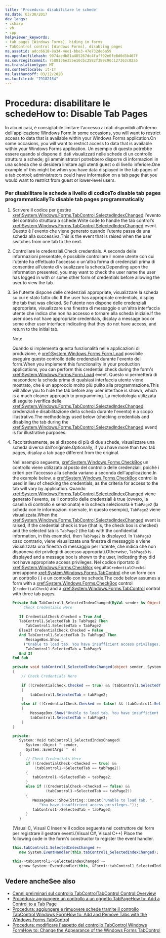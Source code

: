 ```yaml
---
title: 'Procedura: disabilitare le schede'
ms.date: 03/30/2017
dev_langs:
- csharp
- vb
- cpp
helpviewer_keywords:
- tab pages [Windows Forms], hiding in forms
- TabControl control [Windows Forms], disabling pages
ms.assetid: adcc6618-8a34-4ee1-bbe3-47e732de6a59
ms.openlocfilehash: 9074aedb81a485267dc4faff92e0fe8d0d3b467f
ms.sourcegitcommit: 7588136e355e10cbc2582f389c90c127363c02a5
ms.translationtype: MT
ms.contentlocale: it-IT
ms.lasthandoff: 03/12/2020
ms.locfileid: "79182164"
---
```

# <a name="how-to-disable-tab-pages"></a><span data-ttu-id="0e10e-102">Procedura: disabilitare le schede</span><span class="sxs-lookup"><span data-stu-id="0e10e-102">How to: Disable Tab Pages</span></span>
<span data-ttu-id="0e10e-103">In alcuni casi, è consigliabile limitare l'accesso ai dati disponibili all'interno dell'applicazione Windows Form.In some occasions, you will want to restrict access to data that is available within your Windows Forms application.</span><span class="sxs-lookup"><span data-stu-id="0e10e-103">On some occasions, you will want to restrict access to data that is available within your Windows Forms application.</span></span> <span data-ttu-id="0e10e-104">Un esempio di questo potrebbe essere quando si dispone di dati visualizzati nelle schede di un controllo struttura a schede; gli amministratori potrebbero disporre di informazioni in una scheda che si desidera limitare agli utenti guest o di livello inferiore.</span><span class="sxs-lookup"><span data-stu-id="0e10e-104">One example of this might be when you have data displayed in the tab pages of a tab control; administrators could have information on a tab page that you would want to restrict from guest or lower-level users.</span></span>  
  
### <a name="to-disable-tab-pages-programmatically"></a><span data-ttu-id="0e10e-105">Per disabilitare le schede a livello di codiceTo disable tab pages programmatically</span><span class="sxs-lookup"><span data-stu-id="0e10e-105">To disable tab pages programmatically</span></span>  
  
1. <span data-ttu-id="0e10e-106">Scrivere il codice per gestire <xref:System.Windows.Forms.TabControl.SelectedIndexChanged> l'evento del controllo struttura a schede.</span><span class="sxs-lookup"><span data-stu-id="0e10e-106">Write code to handle the tab control's <xref:System.Windows.Forms.TabControl.SelectedIndexChanged> event.</span></span> <span data-ttu-id="0e10e-107">Questo è l'evento che viene generato quando l'utente passa da una scheda alla successiva.</span><span class="sxs-lookup"><span data-stu-id="0e10e-107">This is the event that is raised when the user switches from one tab to the next.</span></span>  
  
2. <span data-ttu-id="0e10e-108">Controllare le credenziali.</span><span class="sxs-lookup"><span data-stu-id="0e10e-108">Check credentials.</span></span> <span data-ttu-id="0e10e-109">A seconda delle informazioni presentate, è possibile controllare il nome utente con cui l'utente ha effettuato l'accesso o un'altra forma di credenziali prima di consentire all'utente di visualizzare la scheda.</span><span class="sxs-lookup"><span data-stu-id="0e10e-109">Depending upon the information presented, you may want to check the user name the user has logged in with or some other form of credentials before allowing the user to view the tab.</span></span>  
  
3. <span data-ttu-id="0e10e-110">Se l'utente dispone delle credenziali appropriate, visualizzare la scheda su cui è stato fatto clic.</span><span class="sxs-lookup"><span data-stu-id="0e10e-110">If the user has appropriate credentials, display the tab that was clicked.</span></span> <span data-ttu-id="0e10e-111">Se l'utente non dispone delle credenziali appropriate, visualizzare una finestra di messaggio o un'altra interfaccia utente che indica che non ha accesso e tornare alla scheda iniziale.</span><span class="sxs-lookup"><span data-stu-id="0e10e-111">If the user does not have appropriate credentials, display a message box or some other user interface indicating that they do not have access, and return to the initial tab.</span></span>  
  
    > [!NOTE]
    > <span data-ttu-id="0e10e-112">Quando si implementa questa funzionalità nelle applicazioni di produzione, è <xref:System.Windows.Forms.Form.Load> possibile eseguire questo controllo delle credenziali durante l'evento del form.</span><span class="sxs-lookup"><span data-stu-id="0e10e-112">When you implement this functionality in your production applications, you can perform this credential check during the form's <xref:System.Windows.Forms.Form.Load> event.</span></span> <span data-ttu-id="0e10e-113">Questo vi permetterà di nascondere la scheda prima di qualsiasi interfaccia utente viene mostrato, che è un approccio molto più pulito alla programmazione.</span><span class="sxs-lookup"><span data-stu-id="0e10e-113">This will allow you to hide the tab before any user interface is shown, which is a much cleaner approach to programming.</span></span> <span data-ttu-id="0e10e-114">La metodologia utilizzata di seguito (verifica delle <xref:System.Windows.Forms.TabControl.SelectedIndexChanged> credenziali e disabilitazione della scheda durante l'evento) è a scopo illustrativo.</span><span class="sxs-lookup"><span data-stu-id="0e10e-114">The methodology used below (checking credentials and disabling the tab during the <xref:System.Windows.Forms.TabControl.SelectedIndexChanged> event) is for illustrative purposes.</span></span>  
  
4. <span data-ttu-id="0e10e-115">Facoltativamente, se si dispone di più di due schede, visualizzare una scheda diversa dall'originale.</span><span class="sxs-lookup"><span data-stu-id="0e10e-115">Optionally, if you have more than two tab pages, display a tab page different from the original.</span></span>  
  
     <span data-ttu-id="0e10e-116">Nell'esempio seguente, <xref:System.Windows.Forms.CheckBox> un controllo viene utilizzato al posto del controllo delle credenziali, poiché i criteri per l'accesso alla scheda variano a seconda dell'applicazione.</span><span class="sxs-lookup"><span data-stu-id="0e10e-116">In the example below, a <xref:System.Windows.Forms.CheckBox> control is used in lieu of checking the credentials, as the criteria for access to the tab will vary by application.</span></span> <span data-ttu-id="0e10e-117">Quando <xref:System.Windows.Forms.TabControl.SelectedIndexChanged> viene generato l'evento, se il controllo delle credenziali è true (ovvero, la casella di controllo è selezionata) e la scheda selezionata è `TabPage2` (la scheda con le informazioni riservate, in questo esempio), `TabPage2` viene visualizzata.</span><span class="sxs-lookup"><span data-stu-id="0e10e-117">When the <xref:System.Windows.Forms.TabControl.SelectedIndexChanged> event is raised, if the credential check is true (that is, the check box is checked) and the selected tab is `TabPage2` (the tab with the confidential information, in this example), then `TabPage2` is displayed.</span></span> <span data-ttu-id="0e10e-118">In `TabPage3` caso contrario, viene visualizzata una finestra di messaggio e viene visualizzata una finestra di messaggio per l'utente, che indica che non disponeva dei privilegi di accesso appropriati.</span><span class="sxs-lookup"><span data-stu-id="0e10e-118">Otherwise, `TabPage3` is displayed and a message box is shown to the user, indicating they did not have appropriate access privileges.</span></span> <span data-ttu-id="0e10e-119">Nel codice riportato di <xref:System.Windows.Forms.CheckBox> seguito`CredentialCheck`si presuppone <xref:System.Windows.Forms.TabControl> che un form con un controllo ( ) e un controllo con tre schede.</span><span class="sxs-lookup"><span data-stu-id="0e10e-119">The code below assumes a form with a <xref:System.Windows.Forms.CheckBox> control (`CredentialCheck`) and a <xref:System.Windows.Forms.TabControl> control with three tab pages.</span></span>  
  
    ```vb  
    Private Sub TabControl1_SelectedIndexChanged(ByVal sender As Object, ByVal e As System.EventArgs) Handles TabControl1.SelectedIndexChanged  
       ' Check Credentials Here  
  
       If CredentialCheck.Checked = True And _
       TabControl1.SelectedTab Is TabPage2 Then  
          TabControl1.SelectedTab = TabPage2  
       ElseIf CredentialCheck.Checked = False _
       And TabControl1.SelectedTab Is TabPage2 Then  
          MessageBox.Show _
         ("Unable to load tab. You have insufficient access privileges.")  
          TabControl1.SelectedTab = TabPage3  
       End If  
    End Sub  
    ```  
  
    ```csharp  
    private void tabControl1_SelectedIndexChanged(object sender, System.EventArgs e)  
    {  
        // Check Credentials Here  
  
        if ((CredentialCheck.Checked == true) && (tabControl1.SelectedTab == tabPage2))
        {  
            tabControl1.SelectedTab = tabPage2;  
        }  
        else if ((CredentialCheck.Checked == false) && (tabControl1.SelectedTab == tabPage2))  
        {  
            MessageBox.Show("Unable to load tab. You have insufficient access privileges.");  
            tabControl1.SelectedTab = tabPage3;  
        }  
    }  
    ```  
  
    ```cpp  
    private:  
       System::Void tabControl1_SelectedIndexChanged(  
          System::Object ^ sender,  
          System::EventArgs ^  e)  
       {  
          // Check Credentials Here  
          if ((CredentialCheck->Checked == true) &&  
              (tabControl1->SelectedTab == tabPage2))  
          {  
             tabControl1->SelectedTab = tabPage2;  
          }  
          else if ((CredentialCheck->Checked == false) &&  
                   (tabControl1->SelectedTab == tabPage2))  
          {  
             MessageBox::Show(String::Concat("Unable to load tab. ",  
                "You have insufficient access privileges."));  
             tabControl1->SelectedTab = tabPage3;  
          }  
       }  
    ```  
  
     <span data-ttu-id="0e10e-120">(Visual C, Visual C Inserire il codice seguente nel costruttore del form per registrare il gestore eventi.</span><span class="sxs-lookup"><span data-stu-id="0e10e-120">(Visual C#, Visual C++) Place the following code in the form's constructor to register the event handler.</span></span>  
  
    ```csharp  
    this.tabControl1.SelectedIndexChanged +=
       new System.EventHandler(this.tabControl1_SelectedIndexChanged);  
    ```  
  
    ```cpp  
    this->tabControl1->SelectedIndexChanged +=  
       gcnew System::EventHandler(this, &Form1::tabControl1_SelectedIndexChanged);  
    ```  
  
## <a name="see-also"></a><span data-ttu-id="0e10e-121">Vedere anche</span><span class="sxs-lookup"><span data-stu-id="0e10e-121">See also</span></span>

- [<span data-ttu-id="0e10e-122">Cenni preliminari sul controllo TabControl</span><span class="sxs-lookup"><span data-stu-id="0e10e-122">TabControl Control Overview</span></span>](tabcontrol-control-overview-windows-forms.md)
- [<span data-ttu-id="0e10e-123">Procedura: aggiungere un controllo a un oggetto TabPage</span><span class="sxs-lookup"><span data-stu-id="0e10e-123">How to: Add a Control to a Tab Page</span></span>](how-to-add-a-control-to-a-tab-page.md)
- [<span data-ttu-id="0e10e-124">Procedura: aggiungere e rimuovere schede tramite il controllo TabControl Windows Form</span><span class="sxs-lookup"><span data-stu-id="0e10e-124">How to: Add and Remove Tabs with the Windows Forms TabControl</span></span>](how-to-add-and-remove-tabs-with-the-windows-forms-tabcontrol.md)
- [<span data-ttu-id="0e10e-125">Procedura: modificare l'aspetto del controllo TabControl Windows Form</span><span class="sxs-lookup"><span data-stu-id="0e10e-125">How to: Change the Appearance of the Windows Forms TabControl</span></span>](how-to-change-the-appearance-of-the-windows-forms-tabcontrol.md)
